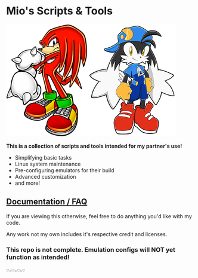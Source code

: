 # Mio's Scripts & Tools

![knuckles](knucklesmi.png)![klonoa](klonoami.png)

**This is a collection of scripts and tools intended for my partner's use!**

- Simplifying basic tasks
- Linux system maintenance
- Pre-configuring emulators for their build
- Advanced customization
- and more!

## [Documentation / FAQ](docs/intro.md)

If you are viewing this otherwise, feel free to do anything you'd like with my code. 

Any work not my own includes it's respective credit and licenses.

### This repo is not complete. Emulation configs will NOT yet function as intended!

```♡☆♡☆♡☆♡```
